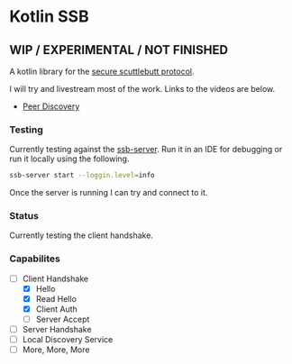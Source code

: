 # Kotlin SSB
## WIP / EXPERIMENTAL / NOT FINISHED

A kotlin library for the [secure scuttlebutt protocol](https://ssbc.github.io/scuttlebutt-protocol-guide/).

I will try and livestream most of the work. Links to the videos are below.

- [Peer Discovery](https://www.youtube.com/watch?v=aBwNUX6BmNo)

### Testing
Currently testing against the [ssb-server](https://github.com/ssbc/ssb-server). Run it in an IDE for debugging 
or run it locally using the following.

```bash
ssb-server start --loggin.level=info
```

Once the server is running I can try and connect to it. 

### Status
Currently testing the client handshake.

### Capabilites

- [ ] Client Handshake
    - [x] Hello
    - [x] Read Hello
    - [x] Client Auth
    - [ ] Server Accept
- [ ] Server Handshake
- [ ] Local Discovery Service
- [ ] More, More, More